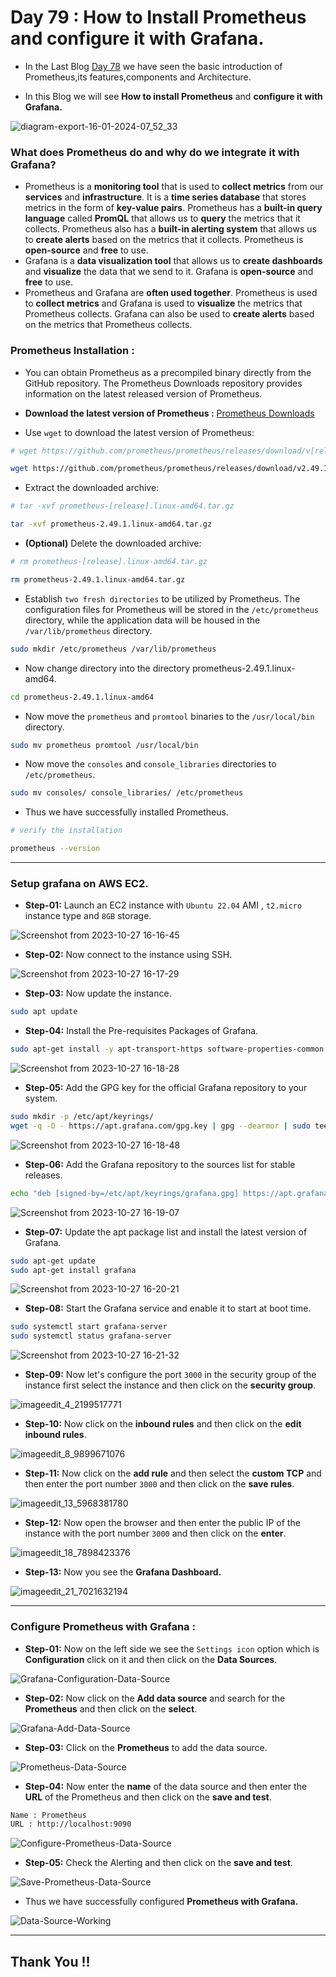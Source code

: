 # Day 79 : How to Install Prometheus and configure it with Grafana.

- In the Last Blog [Day 78](https://devops-rohit.hashnode.dev/day-78-prometheus-part-1) we have seen the basic introduction of Prometheus,its features,components and Architecture.

- In this Blog we will see **How to install Prometheus** and **configure it with Grafana.**

![diagram-export-16-01-2024-07_52_33](https://github.com/Rohit312001/GitDemo/assets/76991475/01ba2fee-a657-4633-8238-880707493070)

### What does Prometheus do and why do we integrate it with Grafana?
- Prometheus is a **monitoring tool** that is used to **collect metrics** from our **services** and **infrastructure**. It is a **time series database** that stores metrics in the form of **key-value pairs**. Prometheus has a **built-in query language** called **PromQL** that allows us to **query** the metrics that it collects. Prometheus also has a **built-in alerting system** that allows us to **create alerts** based on the metrics that it collects. Prometheus is **open-source** and **free** to use.
- Grafana is a **data visualization tool** that allows us to **create dashboards** and **visualize** the data that we send to it. Grafana is **open-source** and **free** to use.
- Prometheus and Grafana are **often used together**. Prometheus is used to **collect metrics** and Grafana is used to **visualize** the metrics that Prometheus collects. Grafana can also be used to **create alerts** based on the metrics that Prometheus collects.

### Prometheus Installation :

- You can obtain Prometheus as a precompiled binary directly from the GitHub repository. The Prometheus Downloads repository provides information on the latest released version of Prometheus.
- **Download the latest version of Prometheus :** [Prometheus Downloads](https://prometheus.io/download/)

- Use `wget` to download the latest version of Prometheus:
```sh
# wget https://github.com/prometheus/prometheus/releases/download/v[release]/prometheus-[release].linux-amd64.tar.gz

wget https://github.com/prometheus/prometheus/releases/download/v2.49.1/prometheus-2.49.1.linux-amd64.tar.gz
```

- Extract the downloaded archive:

```sh
# tar -xvf prometheus-[release].linux-amd64.tar.gz

tar -xvf prometheus-2.49.1.linux-amd64.tar.gz
```

- **(Optional)** Delete the downloaded archive:
```sh
# rm prometheus-[release].linux-amd64.tar.gz

rm prometheus-2.49.1.linux-amd64.tar.gz
```

- Establish `two fresh directories` to be utilized by Prometheus. The configuration files for Prometheus will be stored in the `/etc/prometheus` directory, while the application data will be housed in the `/var/lib/prometheus` directory.

```sh
sudo mkdir /etc/prometheus /var/lib/prometheus
```

- Now change directory into the directory prometheus-2.49.1.linux-amd64.

```sh
cd prometheus-2.49.1.linux-amd64
```

- Now move the `prometheus` and `promtool` binaries to the `/usr/local/bin` directory.

```sh
sudo mv prometheus promtool /usr/local/bin
```

- Now move the `consoles` and `console_libraries` directories to `/etc/prometheus`.

```sh
sudo mv consoles/ console_libraries/ /etc/prometheus
```

- Thus we have successfully installed Prometheus.

```sh
# verify the installation

prometheus --version
```

---

### Setup grafana on AWS EC2.

- **Step-01:** Launch an EC2 instance with `Ubuntu 22.04` AMI , `t2.micro` instance type and `8GB` storage.

![Screenshot from 2023-10-27 16-16-45](https://github.com/Rohit312001/GitDemo/assets/76991475/a8f0d4c1-d66a-44f8-b4ca-6ccc08986d83)

- **Step-02:** Now connect to the instance using SSH.

![Screenshot from 2023-10-27 16-17-29](https://github.com/Rohit312001/GitDemo/assets/76991475/c8fefa78-5bef-4676-8b49-86d9c51dcb06)

- **Step-03:** Now update the instance.

```bash
sudo apt update
```

- **Step-04:** Install the Pre-requisites Packages of Grafana.

```bash
sudo apt-get install -y apt-transport-https software-properties-common wget
```

![Screenshot from 2023-10-27 16-18-28](https://github.com/Rohit312001/GitDemo/assets/76991475/d87275b3-aa6f-450f-8db9-3af2b29a68f9)

- **Step-05:** Add the GPG key for the official Grafana repository to your system.

```bash
sudo mkdir -p /etc/apt/keyrings/
wget -q -O - https://apt.grafana.com/gpg.key | gpg --dearmor | sudo tee /etc/apt/keyrings/grafana.gpg > /dev/null
```

![Screenshot from 2023-10-27 16-18-48](https://github.com/Rohit312001/GitDemo/assets/76991475/98a94e9e-2120-4844-9e70-bd60f4422a0f)

- **Step-06:** Add the Grafana repository to the sources list for stable releases.

```bash
echo "deb [signed-by=/etc/apt/keyrings/grafana.gpg] https://apt.grafana.com stable main" | sudo tee -a /etc/apt/sources.list.d/grafana.list
```

![Screenshot from 2023-10-27 16-19-07](https://github.com/Rohit312001/GitDemo/assets/76991475/2b71f2a4-0507-40c6-965f-9802737c4db8)

- **Step-07:** Update the apt package list and install the latest version of Grafana.

```bash
sudo apt-get update
sudo apt-get install grafana
```

![Screenshot from 2023-10-27 16-20-21](https://github.com/Rohit312001/GitDemo/assets/76991475/95d1bccb-fa54-406b-b59f-256f1c2e5125)

- **Step-08:** Start the Grafana service and enable it to start at boot time.

```bash
sudo systemctl start grafana-server
sudo systemctl status grafana-server
```

![Screenshot from 2023-10-27 16-21-32](https://github.com/Rohit312001/GitDemo/assets/76991475/766f91e1-0719-4740-a18e-6041ad26d8cd)

- **Step-09:** Now let's configure the port `3000` in the security group of the instance first select the instance and then click on the **security group**.

![imageedit_4_2199517771](https://github.com/Rohit312001/GitDemo/assets/76991475/1f4f7a83-36ae-4bd6-8420-718da0bc5686)

- **Step-10:** Now click on the **inbound rules** and then click on the **edit inbound rules**.

![imageedit_8_9899671076](https://github.com/Rohit312001/GitDemo/assets/76991475/aa0a11b8-56d5-40ac-b249-e144c44902f8)

- **Step-11:** Now click on the **add rule** and then select the **custom TCP** and then enter the port number `3000` and then click on the **save rules**.

![imageedit_13_5968381780](https://github.com/Rohit312001/GitDemo/assets/76991475/441dad34-4e20-4367-8c38-d99a031266bc)

- **Step-12:** Now open the browser and then enter the public IP of the instance with the port number `3000` and then click on the **enter**.

![imageedit_18_7898423376](https://github.com/Rohit312001/GitDemo/assets/76991475/7b02938b-0598-4ba3-a560-1cf54864f628)

- **Step-13:** Now you see the **Grafana Dashboard.**

![imageedit_21_7021632194](https://github.com/Rohit312001/GitDemo/assets/76991475/6bfc03f9-0328-487e-b667-2a1cf49f5770)

---

### Configure Prometheus with Grafana :

- **Step-01:** Now on the left side we see the `Settings icon` option which is **Configuration** click on it and then click on the **Data Sources**.

![Grafana-Configuration-Data-Source](https://github.com/Rohit312001/GitDemo/assets/76991475/50c98696-6c14-4796-9944-a24178c9680c)

- **Step-02:** Now click on the **Add data source** and search for the **Prometheus** and then click on the **select**.

![Grafana-Add-Data-Source](https://github.com/Rohit312001/GitDemo/assets/76991475/9a8ef1d7-5770-4d73-9c69-8f94ae204ef9)

- **Step-03:** Click on the **Prometheus** to add the data source.

![Prometheus-Data-Source](https://github.com/Rohit312001/GitDemo/assets/76991475/e68df936-68c3-4178-8466-a5a172b466c6)

- **Step-04:** Now enter the **name** of the data source and then enter the **URL** of the Prometheus and then click on the **save and test**.

```bash
Name : Prometheus
URL : http://localhost:9090
```

![Configure-Prometheus-Data-Source](https://github.com/Rohit312001/GitDemo/assets/76991475/6144b54f-1b0d-42fe-a7de-dc825f587166)

- **Step-05:** Check the Alerting and then click on the **save and test**.

![Save-Prometheus-Data-Source](https://github.com/Rohit312001/GitDemo/assets/76991475/42b98222-d901-45bf-8007-13df975ac1f4)

- Thus we have successfully configured **Prometheus with Grafana.**

![Data-Source-Working](https://github.com/Rohit312001/GitDemo/assets/76991475/fb5c0e2e-93bd-4685-8cfe-cb9ecb9e3e50)

---

## Thank You !!